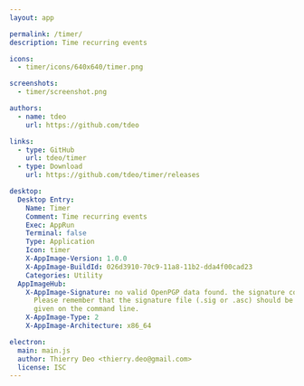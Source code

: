 ```yaml
---
layout: app

permalink: /timer/
description: Time recurring events

icons:
  - timer/icons/640x640/timer.png

screenshots:
  - timer/screenshot.png

authors:
  - name: tdeo
    url: https://github.com/tdeo

links:
  - type: GitHub
    url: tdeo/timer
  - type: Download
    url: https://github.com/tdeo/timer/releases

desktop:
  Desktop Entry:
    Name: Timer
    Comment: Time recurring events
    Exec: AppRun
    Terminal: false
    Type: Application
    Icon: timer
    X-AppImage-Version: 1.0.0
    X-AppImage-BuildId: 026d3910-70c9-11a8-11b2-dda4f00cad23
    Categories: Utility
  AppImageHub:
    X-AppImage-Signature: no valid OpenPGP data found. the signature could not be verified.
      Please remember that the signature file (.sig or .asc) should be the first file
      given on the command line.
    X-AppImage-Type: 2
    X-AppImage-Architecture: x86_64

electron:
  main: main.js
  author: Thierry Deo <thierry.deo@gmail.com>
  license: ISC
---
```

